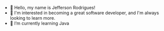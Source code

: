 - 👋 Hello, my name is Jefferson Rodrigues!
- 👀 I'm interested in becoming a great software developer, and I'm always looking to learn more.
- 🌱 I’m currently learning Java

